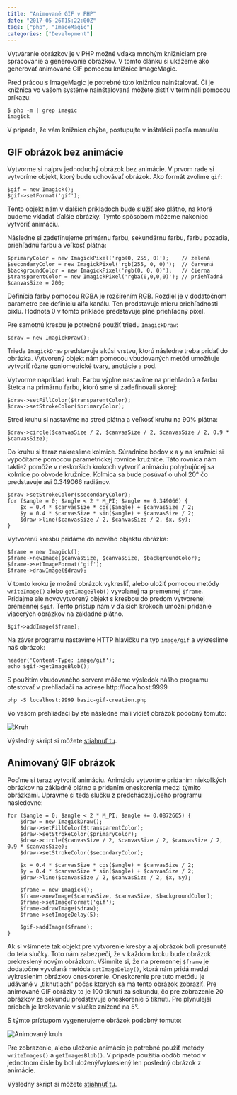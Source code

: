 ```yaml
---
title: "Animované GIF v PHP"
date: "2017-05-26T15:22:00Z"
tags: ["php", "ImageMagic"]
categories: ["Development"]
---
```


Vytváranie obrázkov je v PHP možné vďaka mnohým knižniciam pre spracovanie
a generovanie obrázkov. V tomto článku si ukážeme ako generovať animované
GIF pomocou knižnice ImageMagic.<!--more-->

Pred prácou s ImageMagic je potrebné túto knižnicu nainštalovať. Či je knižnica
vo vašom systéme nainštalovaná môžete zistiť v termináli pomocou príkazu:

```
$ php -m | grep imagic
imagick
```

V prípade, že vám knižnica chýba, postupujte v inštalácii podľa manuálu.

## GIF obrázok bez animácie

Vytvorme si najprv jednoduchý obrázok bez animácie.
V prvom rade si vytvoríme objekt, ktorý bude uchovávať obrázok. Ako formát zvolíme `gif`:

```
$gif = new Imagick();
$gif->setFormat('gif');
```

Tento objekt nám v ďalších príkladoch bude slúžiť ako plátno, na ktoré budeme
vkladať ďalšie obrázky. Týmto spôsobom môžeme nakoniec vytvoriť animáciu.

Následne si zadefinujeme primárnu farbu, sekundárnu farbu, farbu pozadia,
priehľadnú farbu a veľkosť plátna:

```
$primaryColor = new ImagickPixel('rgb(0, 255, 0)');    // zelená
$secondaryColor = new ImagickPixel('rgb(255, 0, 0)');  // červená
$backgroundColor = new ImagickPixel('rgb(0, 0, 0)');   // čierna
$transparentColor = new ImagickPixel('rgba(0,0,0,0)'); // priehľadná
$canvasSize = 200;
```

Definícia farby pomocou RGBA je rozšírením RGB. Rozdiel je v dodatočnom parametre
pre definíciu alfa kanálu. Ten predstavuje mieru priehľadnosti pixlu. Hodnota 
0 v tomto príklade predstavuje plne priehľadný pixel.

Pre samotnú kresbu je potrebné použiť triedu `ImagickDraw`:

```
$draw = new ImagickDraw();
```

Trieda `ImagickDraw` predstavuje akúsi vrstvu, ktorú následne treba pridať
do obrázka. Vytvorený objekt nám pomocou vbudovaných metód umožňuje vytvoriť
rôzne goniometrické tvary, anotácie a pod.

Vytvorme napríklad kruh. Farbu výplne nastavíme na priehľadnú a farbu štetca
na primárnu farbu, ktorú sme si zadefinovali skorej:

```
$draw->setFillColor($transparentColor);
$draw->setStrokeColor($primaryColor);
```

Stred kruhu si nastavíme na stred plátna a veľkosť kruhu na 90% plátna:

```
$draw->circle($canvasSize / 2, $canvasSize / 2, $canvasSize / 2, 0.9 * $canvasSize);
```

Do kruhu si teraz nakreslime kolmice. Súradnice bodov x a y na kružnici
si vypočítame pomocou parametrickej rovnice kružnice. Táto rovnica nám taktiež
pomôže v neskorších krokoch vytvoriť animáciu pohybujúcej sa kolmice po obvode
kružnice. Kolmica sa bude posúvať o uhol 20° čo predstavuje asi 0.349066 radiánov.

```
$draw->setStrokeColor($secondaryColor);
for ($angle = 0; $angle < 2 * M_PI; $angle += 0.349066) {
    $x = 0.4 * $canvasSize * cos($angle) + $canvasSize / 2;
    $y = 0.4 * $canvasSize * sin($angle) + $canvasSize / 2;
    $draw->line($canvasSize / 2, $canvasSize / 2, $x, $y);
}
```

Vytvorenú kresbu pridáme do nového objektu obrázka:

```
$frame = new Imagick();
$frame->newImage($canvasSize, $canvasSize, $backgroundColor);
$frame->setImageFormat('gif');
$frame->drawImage($draw);
```

V tomto kroku je možné obrázok vykresliť, alebo uložiť pomocou metódy
`writeImage()` alebo `getImageBlob()` vyvolanej na premennej `$frame`.
Pridajme ale novovytvorený objekt s kresbou do predom vytvorenej premennej
`$gif`. Tento prístup nám v ďalších krokoch umožní pridanie viacerých
obrázkov na základné plátno.

```
$gif->addImage($frame);
```

Na záver programu nastavíme HTTP hlavičku na typ `image/gif` a vykreslime náš obrázok:

```
header('Content-Type: image/gif');
echo $gif->getImageBlob();
```

S použitím vbudovaného servera môžeme výsledok nášho programu otestovať v prehliadači
na adrese http://localhost:9999

``` 
php -S localhost:9999 basic-gif-creation.php
```

Vo vašom prehliadači by ste následne mali vidieť obrázok podobný tomuto:

![Kruh](/img/animovane-gif/kruh-1.gif)

Výsledný skript si môžete [stiahnuť tu](https://github.com/lukashajdu/lh-blog-codes/blob/master/animovane-gif-v-php/basic-gif-creation.php).

## Animovaný GIF obrázok

Poďme si teraz vytvoriť animáciu. Animáciu vytvoríme pridaním niekoľkých obrázkov
na základné plátno a pridaním oneskorenia medzi týmito obrázkami. Upravme si
teda slučku z predchádzajúceho programu nasledovne:

```
for ($angle = 0; $angle < 2 * M_PI; $angle += 0.0872665) {
    $draw = new ImagickDraw();
    $draw->setFillColor($transparentColor);
    $draw->setStrokeColor($primaryColor);
    $draw->circle($canvasSize / 2, $canvasSize / 2, $canvasSize / 2, 0.9 * $canvasSize);
    $draw->setStrokeColor($secondaryColor);

    $x = 0.4 * $canvasSize * cos($angle) + $canvasSize / 2;
    $y = 0.4 * $canvasSize * sin($angle) + $canvasSize / 2;
    $draw->line($canvasSize / 2, $canvasSize / 2, $x, $y);

    $frame = new Imagick();
    $frame->newImage($canvasSize, $canvasSize, $backgroundColor);
    $frame->setImageFormat('gif');
    $frame->drawImage($draw);
    $frame->setImageDelay(5);

    $gif->addImage($frame);
}
```

Ak si všimnete tak objekt pre vytvorenie kresby a aj obrázok boli presunuté
do tela slučky. Toto nám zabezpečí, že v každom kroku bude obrázok prekreslený
novým obrázkom. Všimnite si, že na premennej `$frame` je dodatočne vyvolaná
metóda `setImageDelay()`, ktorá nám pridá medzi vykreslením obrázkov oneskorenie.
Oneskorenie pre tuto metódu je udávané v „tiknutiach“ počas ktorých sa má tento 
obrázok zobraziť. Pre animované GIF obrázky to je 100 tiknutí za sekundu, čo
pre zobrazenie 20 obrázkov za sekundu predstavuje oneskorenie 5 tiknutí. Pre
plynulejší priebeh je krokovanie v slučke znížené na 5°. 

S týmto prístupom vygenerujeme obrázok podobný tomuto:

![Animovaný kruh](/img/animovane-gif/kruh-2.gif)

Pre zobrazenie, alebo uloženie animácie je potrebné použiť metódy
`writeImages()` a `getImagesBlob()`. V prípade použitia obdôb metód v jednotnom
čísle by bol uložený/vykreslený len posledný obrázok z animácie.

Výsledný skript si môžete [stiahnuť tu](https://github.com/lukashajdu/lh-blog-codes/blob/master/animovane-gif-v-php/basic-gif-creation.php).
